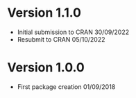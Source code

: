 # Version 1.1.0

  * Initial submission to CRAN 30/09/2022
  * Resubmit to CRAN 05/10/2022
  
# Version 1.0.0

  * First package creation 01/09/2018